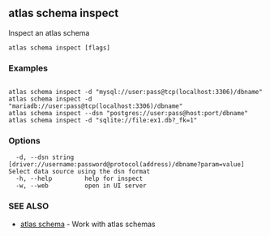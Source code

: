 ## atlas schema inspect

Inspect an atlas schema

```
atlas schema inspect [flags]
```

### Examples

```

atlas schema inspect -d "mysql://user:pass@tcp(localhost:3306)/dbname"
atlas schema inspect -d "mariadb://user:pass@tcp(localhost:3306)/dbname"
atlas schema inspect --dsn "postgres://user:pass@host:port/dbname"
atlas schema inspect -d "sqlite://file:ex1.db?_fk=1"
```

### Options

```
  -d, --dsn string   [driver://username:password@protocol(address)/dbname?param=value] Select data source using the dsn format
  -h, --help         help for inspect
  -w, --web          open in UI server
```

### SEE ALSO

* [atlas schema](atlas_schema.md)	 - Work with atlas schemas

